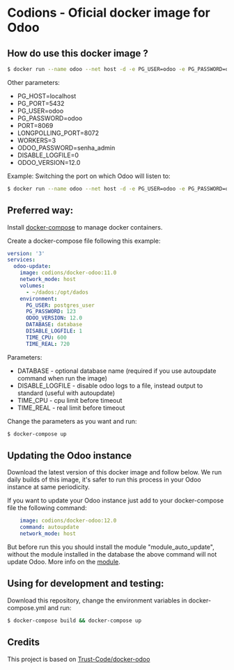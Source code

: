 # Codions - Oficial docker image for Odoo 

How do use this docker image ?
---------------------

```bash
$ docker run --name odoo --net host -d -e PG_USER=odoo -e PG_PASSWORD=odoo codions/odoo-custom:12.0
```

Other parameters:

* PG_HOST=localhost
* PG_PORT=5432
* PG_USER=odoo
* PG_PASSWORD=odoo
* PORT=8069
* LONGPOLLING_PORT=8072
* WORKERS=3
* ODOO_PASSWORD=senha_admin
* DISABLE_LOGFILE=0
* ODOO_VERSION=12.0

Example: Switching the port on which Odoo will listen to:

```bash
$ docker run --name odoo --net host -d -e PG_USER=odoo -e PG_PASSWORD=odoo -e PORT=8050 codions/odoo-custom:12.0
```

Preferred way:
---------------------

Install [docker-compose](https://docs.docker.com/compose/install/) to manage docker containers.

Create a docker-compose file following this example:
```yaml
version: '3'
services:
  odoo-update:
    image: codions/docker-odoo:11.0
    network_mode: host
    volumes:
      - ~/dados:/opt/dados
    environment:
      PG_USER: postgres_user
      PG_PASSWORD: 123
      ODOO_VERSION: 12.0
      DATABASE: database
      DISABLE_LOGFILE: 1
      TIME_CPU: 600
      TIME_REAL: 720
```

Parameters:

- DATABASE - optional database name (required if you use autoupdate command when run the image)
- DISABLE_LOGFILE - disable odoo logs to a file, instead output to standard (useful with autoupdate)
- TIME_CPU - cpu limit before timeout
- TIME_REAL - real limit before timeout

Change the parameters as you want and run:
```bash
$ docker-compose up
```

Updating the Odoo instance
----------------------------------

Download the latest version of this docker image and follow below. We run daily builds of this image, it's safer to run this process in your Odoo instance at same periodicity.

If you want to update your Odoo instance just add to your docker-compose file the following command:
```yaml
    image: codions/docker-odoo:12.0
    command: autoupdate
    network_mode: host
```
But before run this you should install the module "module_auto_update", without the module installed in the database the above command will not update Odoo. More info on the [module](https://github.com/OCA/server-tools/tree/12.0/module_auto_update).


Using for development and testing:
-----------------------------------

Download this repository, change the environment variables in docker-compose.yml and run:
```bash
$ docker-compose build && docker-compose up
```

Credits
-------
This project is based on [Trust-Code/docker-odoo](https://github.com/Trust-Code/docker-odoo)